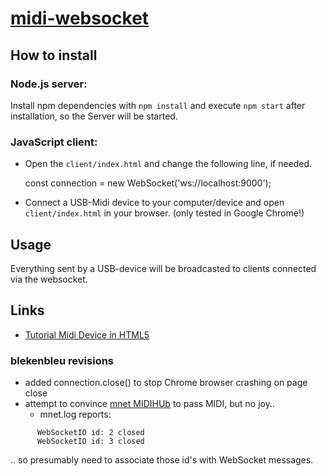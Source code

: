 # [midi-websocket](https://github.com/fa-m/midi-websocket)

## How to install

### Node.js server:   
   Install npm dependencies with `npm install` and execute `npm start` after installation, so the Server will be started.

### JavaScript client:  
* Open the `client/index.html` and change the following line, if needed.

    const connection = new WebSocket('ws://localhost:9000');
    
* Connect a USB-Midi device to your computer/device and open `client/index.html` in your browser. (only tested in Google Chrome!)

    
## Usage

Everything sent by a USB-device will be broadcasted to clients connected via the websocket.

## Links

*  [Tutorial Midi Device in HTML5](https://code.tutsplus.com/tutorials/introduction-to-web-midi--cms-25220)

### blekenbleu revisions
* added connection.close() to stop Chrome browser crashing on page close
* attempt to convince [mnet MIDIHUb]() to pass MIDI, but no joy..
    * mnet.log reports:
```
      WebSocketIO id: 2 closed
      WebSocketIO id: 3 closed
```
   .. so presumably need to associate those id's with WebSocket messages.

